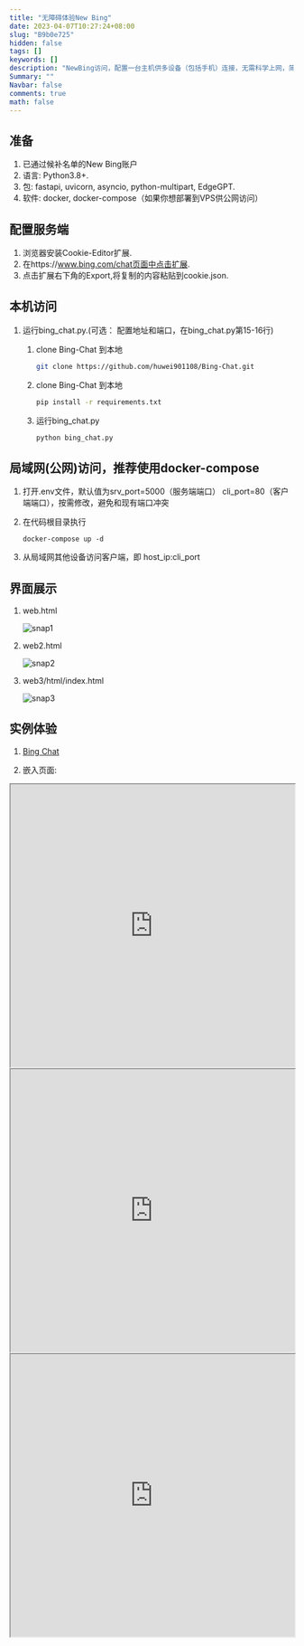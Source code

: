 ```yaml
---
title: "无障碍体验New Bing"
date: 2023-04-07T10:27:24+08:00
slug: "B9b0e725"
hidden: false
tags: []
keywords: []
description: "NewBing访问，配置一台主机供多设备（包括手机）连接，无需科学上网，简单写个分享"
Summary: ""
Navbar: false
comments: true
math: false
---
```




<!--more-->

## 准备

1. 已通过候补名单的New Bing账户
2. 语言: Python3.8+.
3. 包: fastapi, uvicorn, asyncio, python-multipart, EdgeGPT.
4. 软件: docker, docker-compose（如果你想部署到VPS供公网访问）

## 配置服务端

1. 浏览器安装Cookie-Editor扩展.
2. 在https://www.bing.com/chat页面中点击扩展.
3. 点击扩展右下角的Export,将复制的内容粘贴到cookie.json.

## 本机访问

1. 运行bing_chat.py.(可选： 配置地址和端口，在bing_chat.py第15-16行) 

   1. clone Bing-Chat 到本地

      ```sh
      git clone https://github.com/huwei901108/Bing-Chat.git
      ```

   2. clone Bing-Chat 到本地

      ```sh
      pip install -r requirements.txt
      ```

   3. 运行bing_chat.py
   
      ```sh
      python bing_chat.py
      ```
   

## 局域网(公网)访问，推荐使用docker-compose

1. 打开.env文件，默认值为srv_port=5000（服务端端口） cli_port=80（客户端端口），按需修改，避免和现有端口冲突

2. 在代码根目录执行

   ```
   docker-compose up -d
   ```

3. 从局域网其他设备访问客户端，即 host_ip:cli_port

## 界面展示

1. web.html

   ![snap1](snap1.png)

2. web2.html

   ![snap2](snap2.png)

3. web3/html/index.html 

   ![snap3](snap3.png)


## 实例体验

1. [Bing Chat](http://chat.sswin.xyz/d9a7ee0ecd10498e94ae5c847784653e.html)

2. 嵌入页面:
<iframe src="http://chat.sswin.xyz/web.html" width="100%" height="500px"></iframe>
<iframe src="http://chat.sswin.xyz/webchat.html" width="100%" height="500px"></iframe>
<iframe src="http://chat.sswin.xyz/web3/html/index.html " width="100%" height="500px"></iframe>


   



